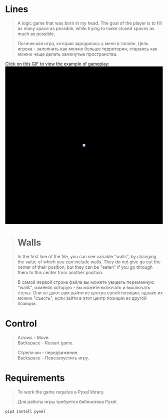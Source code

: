 # Lines
> A logic game that was born in my head. The goal of the player is to fill as many space as possible, while trying to make closed spaces as much as possible.
> </p> Логическая игра, которая зародилась у меня в голове. Цель игрока - заполнить как можно больше территории, стараясь как можно чаще делать замкнутые пространства.
Click on this GIF to view the example of gameplay: <br>
![А где?](preview.gif)
> # Walls
> In the first line of the file, you can see variable "walls", by changing the value of which you can include walls. They do not give go out the center of their position, but they can be "eaten" if you go through them to this center from another position.
> </p> В самой первой строке файла вы можете увидеть переменную "walls", изменяя которую - вы можете включать и выключать стены. Они не дают вам выйти из центра своей позиции, однако их можно "съесть", если зайти в этот центр позиции из другой позиции.
# Control
> Arrows - Move.
> <br>Backspace - Restart game.
> </p> Стрелочки - передвижение.
> <br>Backspace - Перезапустить игру.
# Requirements
> To work the game requires a Pyxel library.
> </p>Для работы игры требуется библиотека Pyxel.
```
pip3 install pyxel
```
